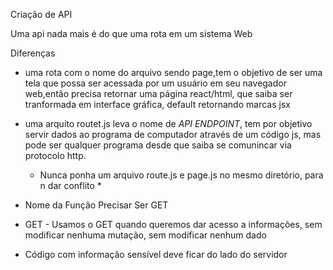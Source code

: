 Criação de API

Uma api nada mais é do que uma rota em um sistema Web

Diferenças

- uma rota com o nome do arquivo sendo page,tem o objetivo de ser uma tela que possa ser acessada por um usuário em seu navegador web,então precisa retornar uma página react/html, que saiba ser tranformada em interface gráfica, default retornando marcas jsx

- uma arquito routet.js leva o nome de _API ENDPOINT_, tem por objetivo servir dados ao programa de computador através de um código js, mas pode ser qualquer programa desde que saiba se comunincar via protocolo http.

  - Nunca ponha um arquivo route.js e page.js no mesmo diretório, para n dar conflito \*

* Nome da Função Precisar Ser GET
* GET - Usamos o GET quando queremos dar acesso a informações, sem modificar nenhuma mutação, sem modificar nenhum dado

* Código com informação sensível deve ficar do lado do servidor

